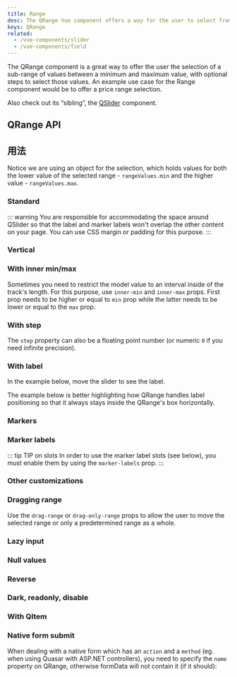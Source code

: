```yaml
---
title: Range
desc: The QRange Vue component offers a way for the user to select from a sub-range of values between a maximum and maximum value, with optional steps.
keys: QRange
related:
  - /vue-components/slider
  - /vue-components/field
---
```

The QRange component is a great way to offer the user the selection of a sub-range of values between a minimum and maximum value, with optional steps to select those values. An example use case for the Range component would be to offer a price range selection.

Also check out its “sibling”, the [QSlider](/vue-components/slider) component.

## QRange API

<doc-api file="QRange" />

## 用法

Notice we are using an object for the selection, which holds values for both the lower value of the selected range - `rangeValues.min` and the higher value - `rangeValues.max`.

### Standard

::: warning
You are responsible for accommodating the space around QSlider so that the label and marker labels won't overlap the other content on your page. You can use CSS margin or padding for this purpose.
:::

<doc-example title="Standard" file="QRange/Standard" />

### Vertical

<doc-example title="Vertical orientation" file="QRange/Vertical" />

### With inner min/max <q-badge align="top" color="brand-primary" label="v2.4+" />

Sometimes you need to restrict the model value to an interval inside of the track's length. For this purpose, use `inner-min` and `inner-max` props. First prop needs to be higher or equal to `min` prop while the latter needs to be lower or equal to the `max` prop.

<doc-example title="Inner min/max" file="QRange/InnerMinMax" />

### With step

<doc-example title="With Step" file="QRange/Step" />

The `step` property can also be a floating point number (or numeric `0` if you need infinite precision).

<doc-example title="Floating point" file="QRange/FloatingPoint" />

<doc-example title="Snaps to steps" file="QRange/Snap" />

### With label

In the example below, move the slider to see the label.

<doc-example title="With label" file="QRange/Label" />

<doc-example title="Always display label" file="QRange/LabelAlways" />

<doc-example title="Custom label values" file="QRange/LabelValue" />

The example below is better highlighting how QRange handles label positioning so that it always stays inside the QRange's box horizontally.

<doc-example title="Long label" file="QRange/LabelLong" />

### Markers

<doc-example title="Markers" file="QRange/Markers" />

### Marker labels <q-badge align="top" color="brand-primary" label="v2.4+" />

<doc-example title="Marker labels" file="QRange/MarkerLabels" />

::: tip TIP on slots
In order to use the marker label slots (see below), you must enable them by using the `marker-labels` prop.
:::

<doc-example title="Marker label slots" file="QRange/MarkerLabelSlots" />

### Other customizations <q-badge align="top" color="brand-primary" label="v2.4+" />

<doc-example title="Color customizations" file="QRange/RangeColoring" />

<doc-example title="Hide selection bar" file="QRange/NoSelection" />

<doc-example title="Custom track images" file="QRange/TrackImages" />

<doc-example title="Track & thumb size" file="QRange/RangeSizes" />

### Dragging range

Use the `drag-range` or `drag-only-range` props to allow the user to move the selected range or only a predetermined range as a whole.

<doc-example title="Drag range" file="QRange/Drag" />

<doc-example title="Drag range + snap to step" file="QRange/DragSnap" />

<doc-example title="Drag only range (fixed interval)" file="QRange/DragOnly" />

### Lazy input

<doc-example title="Lazy input" file="QRange/Lazy" />

### Null values

<doc-example title="Null values" file="QRange/Null" />

### Reverse

<doc-example title="In reverse" file="QRange/Reverse" />

### Dark, readonly, disable

<doc-example title="Dark" file="QRange/Dark" dark />

<doc-example title="Readonly" file="QRange/Readonly" />

<doc-example title="Disable" file="QRange/Disable" />

### With QItem

<doc-example title="With QItem" file="QRange/List" />

### Native form submit

When dealing with a native form which has an `action` and a `method` (eg. when using Quasar with ASP.NET controllers), you need to specify the `name` property on QRange, otherwise formData will not contain it (if it should):

<doc-example title="Native form" file="QRange/NativeForm" />
